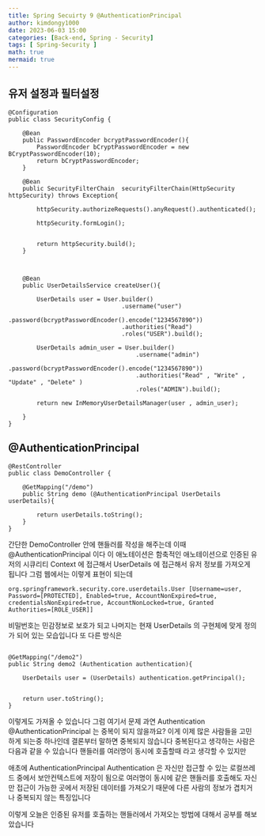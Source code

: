 ```yaml
---
title: Spring Secuirty 9 @AuthenticationPrincipal 
author: kimdongy1000
date: 2023-06-03 15:00
categories: [Back-end, Spring - Security]
tags: [ Spring-Security ]
math: true
mermaid: true
---
```


## 유저 설정과 필터설정

```
@Configuration
public class SecurityConfig {

    @Bean
    public PasswordEncoder bcryptPasswordEncoder(){
        PasswordEncoder bCryptPasswordEncoder = new BCryptPasswordEncoder(10);
        return bCryptPasswordEncoder;
    }
    
    @Bean
    public SecurityFilterChain  securityFilterChain(HttpSecurity httpSecurity) throws Exception{
        
        httpSecurity.authorizeRequests().anyRequest().authenticated();

        httpSecurity.formLogin();
        
        
        return httpSecurity.build();
    }



    @Bean
    public UserDetailsService createUser(){

        UserDetails user = User.builder()
                                .username("user")
                                .password(bcryptPasswordEncoder().encode("1234567890"))
                                .authorities("Read")
                                .roles("USER").build();

        UserDetails admin_user = User.builder()
                                    .username("admin")
                                    .password(bcryptPasswordEncoder().encode("1234567890"))
                                    .authorities("Read" , "Write" , "Update" , "Delete" )
                                    .roles("ADMIN").build();

        return new InMemoryUserDetailsManager(user , admin_user);

    }
}
```

## @AuthenticationPrincipal
```
@RestController
public class DemoController {

    @GetMapping("/demo")
    public String demo (@AuthenticationPrincipal UserDetails userDetails){

        return userDetails.toString();
    }
}
```

간단한 DemoController 안에 핸들러를 작성을 해주는데 이때 @AuthenticationPrincipal 이다 이 애노테이션은 함축적인 애노테이션으로 인증된 유저의 시큐리티 Context 에 접근해서 UserDetails  에 접근해서 유저 정보를 가져오게 됩니다 그럼 웹에서는 이렇게 표현이 되는데 

`org.springframework.security.core.userdetails.User [Username=user, Password=[PROTECTED], Enabled=true, AccountNonExpired=true, credentialsNonExpired=true, AccountNonLocked=true, Granted Authorities=[ROLE_USER]]`

비밀번호는 민감정보로 보호가 되고 나머지는 현재 UserDetails 의 구현체에 맞게 정의가 되어 있는 모습입니다 또 다른 방식은 

```

@GetMapping("/demo2")
public String demo2 (Authentication authentication){

    UserDetails user = (UserDetails) authentication.getPrincipal();


    return user.toString();
}

```

이렇게도 가져올 수 있습니다 그럼 여기서 문제 과연 Authentication @AuthenticationPrincipal 는 중복이 되지 않을까요? 이게 이제 많은 사람들을 고민하게 되는중 하나인데 
결론부터 말하면 중복되지 않습니다 중복된다고 생각하는 사람은 다음과 같을 수 있습니다 핸들러를 여러명이 동시에 호출할때 라고 생각할 수 있지만 

애초에 AuthenticationPrincipal Authentication 은 자신만 접근할 수 있는 로컬쓰레드 중에서 보안컨텍스트에 저장이 됨으로 여러명이 동시에 같은 핸들러를 호출해도 
자신만 접근이 가능한 곳에서 저장된 데이터를 가져오기 때문에 다른 사람의 정보가 겹치거나 중복되지 않는 특징입니다 

이렇게 오늘은 인증된 유저를 호출하는 핸들러에서 가져오는 방법에 대해서 공부를 해보았습니다
